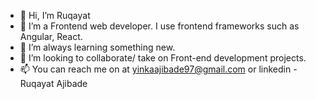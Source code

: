 - 👋 Hi, I’m Ruqayat
- 👀 I’m a Frontend web developer. I use frontend frameworks such as Angular, React.
- 🌱 I’m always learning something new.
- 💞️ I’m looking to collaborate/ take on Front-end development projects.
- 📫 You can reach me on at yinkaajibade97@gmail.com or linkedin - Ruqayat Ajibade

<!---
Harbee-pearl/Harbee-pearl is a ✨ special ✨ repository because its `README.md` (this file) appears on your GitHub profile.
You can click the Preview link to take a look at your changes.
--->
